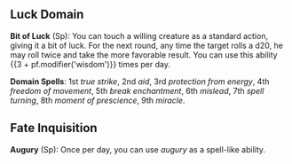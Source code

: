 ## **Luck Domain**

**Bit of Luck** (Sp): You can touch a willing creature as a standard action, giving it a bit of luck. For the next round, any time the target rolls a d20, he may roll twice and take the more favorable result. You can use this ability {{3 + pf.modifier('wisdom')}} times per day.

**Domain Spells**: 1st *true strike*, 2nd *aid*, 3rd *protection from energy*, 4th *freedom of movement*, 5th *break enchantment*, 6th *mislead*, 7th *spell turning*, 8th *moment of prescience*, 9th *miracle*.

## **Fate Inquisition**

**Augury** (Sp): Once per day, you can use *augury* as a spell-like ability.